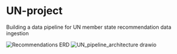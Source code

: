 # UN-project
Building a data pipeline for UN member state recommendation data ingestion

![Recommendations ERD](https://user-images.githubusercontent.com/80219582/233863639-f9541a49-c7fa-40f2-896a-ba6465c6b875.png)
![UN_pipeline_architecture drawio](https://user-images.githubusercontent.com/80219582/233866611-613ff13a-256b-4235-b414-84b0b9c58957.png)
